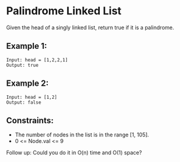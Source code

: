 # Palindrome Linked List

Given the head of a singly linked list, return true if it is a palindrome.

## Example 1:

```
Input: head = [1,2,2,1]
Output: true
```

## Example 2:

```
Input: head = [1,2]
Output: false
```

## Constraints:

- The number of nodes in the list is in the range [1, 105].
- 0 <= Node.val <= 9

Follow up: Could you do it in O(n) time and O(1) space?
